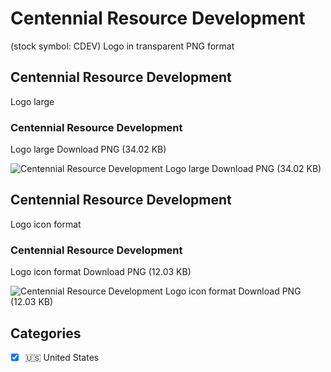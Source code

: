 # Centennial Resource Development
 (stock symbol: CDEV) Logo in transparent PNG format

## Centennial Resource Development
 Logo large

### Centennial Resource Development
 Logo large Download PNG (34.02 KB)

![Centennial Resource Development
 Logo large Download PNG (34.02 KB)](/img/orig/CDEV_BIG-50002dbd.png)

## Centennial Resource Development
 Logo icon format

### Centennial Resource Development
 Logo icon format Download PNG (12.03 KB)

![Centennial Resource Development
 Logo icon format Download PNG (12.03 KB)](/img/orig/CDEV-eca609a5.png)



## Categories
- [x] 🇺🇸 United States
